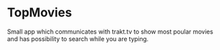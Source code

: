 # TopMovies
Small app which communicates with trakt.tv to show most poular movies and has possibility to search while you are typing.   
